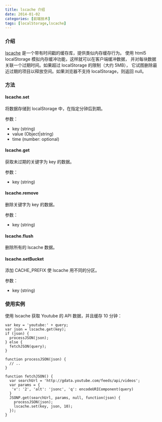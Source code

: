 ```yaml
---
title: lscache 介绍
date: 2014-01-02
categories: [前端技术]
tags: [localStorage,lscache]
---
```


### 介绍

[lscache](https://github.com/pamelafox/lscache) 是一个带有时间戳的缓存库，提供类似内存缓存行为。
使用 html5 localStorage 模拟内存缓冲功能，这样就可以在客户端缓冲数据，
并对每块数据关联一个过期时间。如果超过 localStorage 的限制（大约 5MB），
它试图删除最近过期的项目以释放空间。如果浏览器不支持 localStorage，则返回 null。

### 方法

#### lscache.set

将数据存储到 localStorage 中，在指定分钟后到期。

参数：

* key (string)
* value (Object|string)
* time (number: optional)

#### lscache.get

获取未过期的关键字为 key 的数据。

参数：

* key (string)

#### lscache.remove

删除关键字为 key 的数据。

参数：

* key (string)

#### lscache.flush

删除所有的 lscache 数据。

#### lscache.setBucket

添加 CACHE_PREFIX 使 lscache 用不同的分区。

参数：

* key (string)

### 使用实例

使用 lscache 获取 Youtube 的 API 数据，并且缓存 10 分钟：
```
var key = 'youtube:' + query;
var json = lscache.get(key);
if (json) {
  processJSON(json);
} else {
  fetchJSON(query);
}

function processJSON(json) {
  // ..
}

function fetchJSON() {
  var searchUrl = 'http://gdata.youtube.com/feeds/api/videos';
  var params = {
   'v': '2', 'alt': 'jsonc', 'q': encodeURIComponent(query)
  }
  JSONP.get(searchUrl, params, null, function(json) {
    processJSON(json);
    lscache.set(key, json, 10);
  });
}
```
